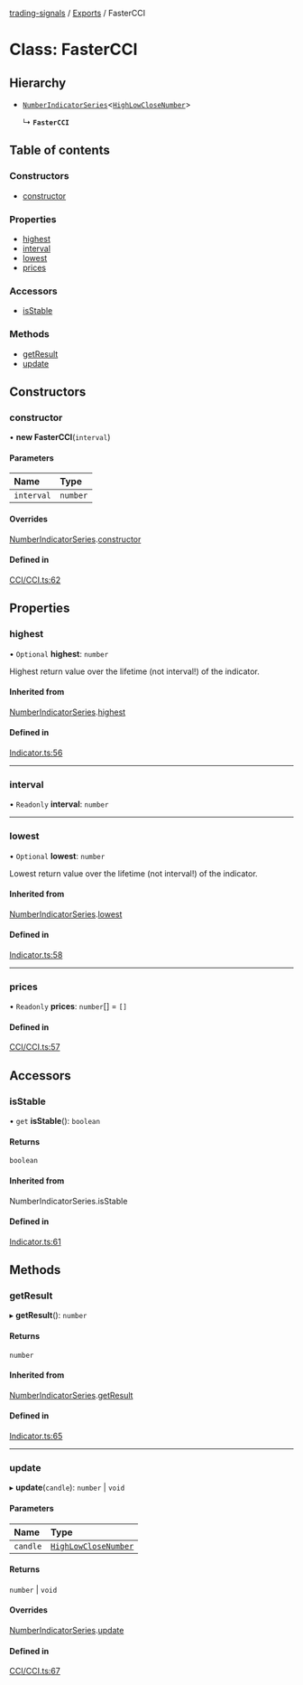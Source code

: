 [trading-signals](../README.md) / [Exports](../modules.md) / FasterCCI

# Class: FasterCCI

## Hierarchy

- [`NumberIndicatorSeries`](NumberIndicatorSeries.md)<[`HighLowCloseNumber`](../modules.md#highlowclosenumber)\>

  ↳ **`FasterCCI`**

## Table of contents

### Constructors

- [constructor](FasterCCI.md#constructor)

### Properties

- [highest](FasterCCI.md#highest)
- [interval](FasterCCI.md#interval)
- [lowest](FasterCCI.md#lowest)
- [prices](FasterCCI.md#prices)

### Accessors

- [isStable](FasterCCI.md#isstable)

### Methods

- [getResult](FasterCCI.md#getresult)
- [update](FasterCCI.md#update)

## Constructors

### constructor

• **new FasterCCI**(`interval`)

#### Parameters

| Name       | Type     |
| :--------- | :------- |
| `interval` | `number` |

#### Overrides

[NumberIndicatorSeries](NumberIndicatorSeries.md).[constructor](NumberIndicatorSeries.md#constructor)

#### Defined in

[CCI/CCI.ts:62](https://github.com/bennycode/trading-signals/blob/95cb489/src/CCI/CCI.ts#L62)

## Properties

### highest

• `Optional` **highest**: `number`

Highest return value over the lifetime (not interval!) of the indicator.

#### Inherited from

[NumberIndicatorSeries](NumberIndicatorSeries.md).[highest](NumberIndicatorSeries.md#highest)

#### Defined in

[Indicator.ts:56](https://github.com/bennycode/trading-signals/blob/95cb489/src/Indicator.ts#L56)

---

### interval

• `Readonly` **interval**: `number`

---

### lowest

• `Optional` **lowest**: `number`

Lowest return value over the lifetime (not interval!) of the indicator.

#### Inherited from

[NumberIndicatorSeries](NumberIndicatorSeries.md).[lowest](NumberIndicatorSeries.md#lowest)

#### Defined in

[Indicator.ts:58](https://github.com/bennycode/trading-signals/blob/95cb489/src/Indicator.ts#L58)

---

### prices

• `Readonly` **prices**: `number`[] = `[]`

#### Defined in

[CCI/CCI.ts:57](https://github.com/bennycode/trading-signals/blob/95cb489/src/CCI/CCI.ts#L57)

## Accessors

### isStable

• `get` **isStable**(): `boolean`

#### Returns

`boolean`

#### Inherited from

NumberIndicatorSeries.isStable

#### Defined in

[Indicator.ts:61](https://github.com/bennycode/trading-signals/blob/95cb489/src/Indicator.ts#L61)

## Methods

### getResult

▸ **getResult**(): `number`

#### Returns

`number`

#### Inherited from

[NumberIndicatorSeries](NumberIndicatorSeries.md).[getResult](NumberIndicatorSeries.md#getresult)

#### Defined in

[Indicator.ts:65](https://github.com/bennycode/trading-signals/blob/95cb489/src/Indicator.ts#L65)

---

### update

▸ **update**(`candle`): `number` \| `void`

#### Parameters

| Name     | Type                                                     |
| :------- | :------------------------------------------------------- |
| `candle` | [`HighLowCloseNumber`](../modules.md#highlowclosenumber) |

#### Returns

`number` \| `void`

#### Overrides

[NumberIndicatorSeries](NumberIndicatorSeries.md).[update](NumberIndicatorSeries.md#update)

#### Defined in

[CCI/CCI.ts:67](https://github.com/bennycode/trading-signals/blob/95cb489/src/CCI/CCI.ts#L67)
